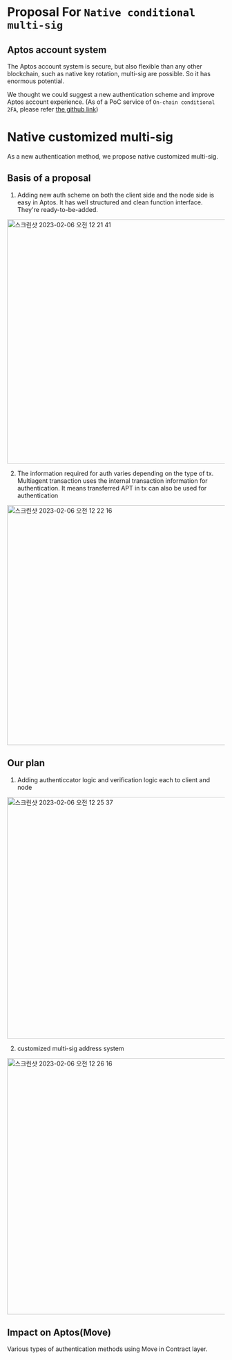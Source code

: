 # Proposal For `Native conditional multi-sig`

## Aptos account system
The Aptos account system is secure, but also flexible than any other blockchain, such as native key rotation, multi-sig are possible. So it has enormous potential.

We thought we could suggest a new authentication scheme and improve Aptos account experience.
(As of a PoC service of `On-chain conditional 2FA`, please refer [the github link](https://github.com/team-clank/crossfader-aptos-contract))

# Native customized multi-sig
As a new authentication method, we propose native customized multi-sig.

## Basis of a proposal

1. Adding new auth scheme on both the client side and the node side is easy in Aptos. It has well structured and clean function interface. They're ready-to-be-added.

<img width="564" alt="스크린샷 2023-02-06 오전 12 21 41" src="https://user-images.githubusercontent.com/26621762/216828151-91e8081c-1179-43ab-8303-c5dc275f8ff2.png">

2. The information required for auth varies depending on the type of tx. Multiagent transaction uses the internal transaction information for authentication. It means transferred APT in tx can also be used for authentication

<img width="554" alt="스크린샷 2023-02-06 오전 12 22 16" src="https://user-images.githubusercontent.com/26621762/216828184-08a51f53-f40a-4ea4-b10c-531c9cf4b974.png">

## Our plan

1. Adding authenticcator logic and verification logic each to client and node

<img width="558" alt="스크린샷 2023-02-06 오전 12 25 37" src="https://user-images.githubusercontent.com/26621762/216828371-ad6940cf-7c76-4539-9970-768b38e826d6.png">

2. customized multi-sig address system

<img width="592" alt="스크린샷 2023-02-06 오전 12 26 16" src="https://user-images.githubusercontent.com/26621762/216828395-31710c44-de36-4238-b145-e4b495b619a8.png">

## Impact on Aptos(Move)

Various types of authentication methods using Move in Contract layer.
